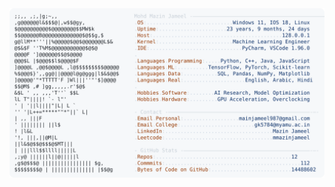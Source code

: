<picture>
  <source srcset="https://raw.githubusercontent.com/mmazinjameel/mmazinjameel/main/dark_mode.svg?v=1756476589" media="(prefers-color-scheme: dark)">
  <img src="https://raw.githubusercontent.com/mmazinjameel/mmazinjameel/main/light_mode.svg?v=1756476589">
</picture>
